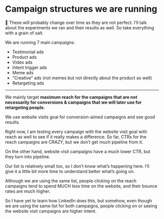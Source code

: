 # Campaign structures we are running

<aside>
🏒 These will probably change over time as they are not perfect. I’ll talk about the experiments we ran and their results as well. So take everything with a grain of salt.

</aside>

We are running 7 main campaigns:

- Testimonial ads
- Product ads
- Video ads
- Intent trigger ads
- Meme ads
- “Creative” ads (not memes but not directly about the product as well)
- Retargeting ads

---

We mainly target **maximum reach for the campaigns that are not necessarily for conversions & campaigns that we will later use for retargeting people.** 

We use website visits goal for conversion-aimed campaigns and see good results. 

Right now, I am testing every campaign with the website visit goal with reach as well to see if it really makes a difference. So far, CTRs for the reach campaigns are CRAZY, but we don’t get much pipeline from it.

On the other hand, website visit campaigns have a much lower CTR, but they turn into pipeline. 

Our list is relatively small too, so I don’t know what’s happening here. I’ll give it a little bit more time to understand better what’s going on. 

Although we are using the same list, people clicking on the reach campaigns tend to spend MUCH less time on the website, and their bounce rates are much higher.

So I have yet to learn how LinkedIn does this, but somehow, even though we are using the same list for both campaigns, people clicking on or seeing the website visit campaigns are higher intent.